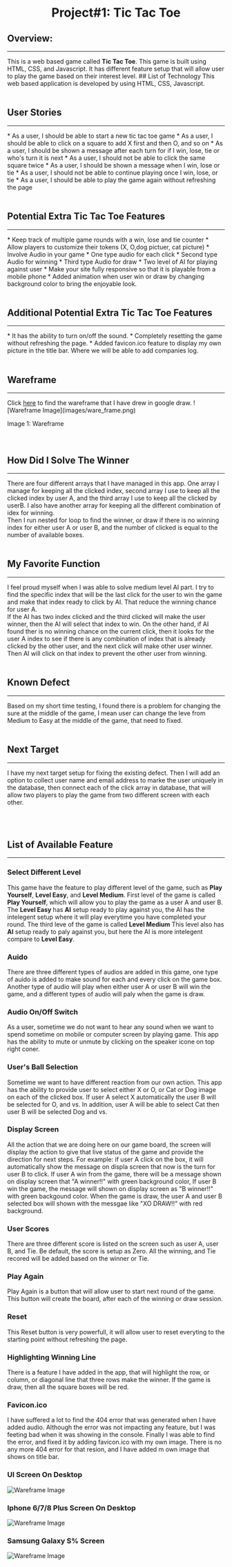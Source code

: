# <center>Project#1: Tic Tac Toe </center>
## Overview: 
<hr>
This is a web based game called <b>Tic Tac Toe</b>. This game is built using HTML, CSS, and Javascript. It has different feature setup that will allow user to play the game based on their interest level.   
## List of Technology
This web based application is developed by using HTML, CSS, Javascript. <br><br>

## User Stories
<hr>
* As a user, I should be able to start a new tic tac toe game
* As a user, I should be able to click on a square to add X first and then O, and so on
* As a user, I should be shown a message after each turn for if I win, lose, tie or who's turn it is next
* As a user, I should not be able to click the same square twice
* As a user, I should be shown a message when I win, lose or tie
* As a user, I should not be able to continue playing once I win, lose, or tie
* As a user, I should be able to play the game again without refreshing the page
<br><br>

## Potential Extra Tic Tac Toe Features
<hr>
 * Keep track of multiple game rounds with a win, lose and tie counter
 * Allow players to customize their tokens (X, O,dog pictuer, cat picture)
 * Involve Audio in your game
    * One type audio for each click
    * Second type Audio for winning
    * Third type Audio for draw
 * Two level of AI for playing against user 
 * Make your site fully responsive so that it is playable from a mobile phone
* Added animation when user win or draw by changing background color to bring the enjoyable look. 
<br><br>

 ## Additional Potential Extra Tic Tac Toe Features
 <hr>
* It has the ability to turn on/off the sound.
* Completely resetting the game without refreshing the page.
* Added favicon.ico feature to display my own picture in the title bar. Where we will be able to add companies log. 
<br><br>

## Wareframe
<hr>
 Click <a href="https://docs.google.com/drawings/d/1smcYsMxWf0JbEK6ZU2w4Gp5cHjETjmAsD5_-7CBTE_k/edit">here</a>
  to find the wareframe that I have drew in google draw. 
  ![Wareframe Image](images/ware_frame.png)
  
  Image 1: Wareframe<br>
<br><br>

## How Did I Solve The Winner
<hr>
There are four different arrays that I have managed in this app. One array I manage for keeping all the clicked index, second array I use to keep all the clicked index by user A, and the third array I use to keep all the clicked by userB. I also have another array for keeping all the different combination of idex for winning.<br>
Then I run nested for loop to find the winner, or draw if there is no winning index for either user A or user B, and the number of clicked is equal to the number of available boxes.  
<br><br>

## My Favorite Function
<hr>
 I feel proud myself when I was able to solve medium level AI part. I try to find the specific index that will be the last click for the user to win the game and make that index ready to click by AI. That reduce the winning chance for user A. 
 <br>If the AI has two index clicked and the third clicked will make the user winner, then the AI will select that index to win. On the other hand, if AI found ther is no winning chance on the current click, then it looks for the user A index to see if there is any combination of index  that is already clicked by the other user, and the next click will make other user winner. Then AI will click on that index to prevent the other user from winning. 
<br><br> 

 ## Known Defect
 <hr>
Based on my short time testing, I found there is a problem for changing the sure at the middle of the game, I mean user can change the leve from Medium to Easy at the middle of the game, that need to fixed. 
 <br><br>

 ## Next Target
<hr>
I have my next target setup for fixing the existing defect. Then I will add an option to collect user name and email address to marke the user uniquely in the database, then connect each of the click array in database, that will allow two players to play the game from two different screen with each other.

 <br><br>
## List of Available Feature
<hr>

### Select Different Level
 This game have the feature to play different level of the game, such as <b>Play Yourself</b>, <b>Level Easy</b>, and <b>Level Medium</b>. First level of the game is called <b>Play Yourself</b>, which will allow you to play the game as a user A and user B. The <b>Level Easy</b> has <b>AI</b> setup ready to play against you, the AI has the intelegent setup where it will play everytime you have completed your round. The third leve of the game is called <b>Level Medium</b> This level also has <b>AI</b> setup ready to paly against you, but here the AI is more intelegent compare to <b>Level Easy</b>. 
 ### Auido
 There are three different types of audios are added in this game, one type of auido is added to make sound for each and every click on the game box. Another type of audio will play when either user A or user B will win the game, and a different types of audio will paly when the game is draw. 
### Audio On/Off Switch
As a user, sometime we do not want to hear any sound when we want to spend sometime on mobile or computer screen by playing game. This app has the ability to mute or unmute by clicking on the speaker icone on top right coner.
### User's Ball Selection
Sometime we want to have different reaction from our own action. This app has the ability to provide user to select either X or O, or Cat or Dog image on each of the clicked box. If user A select X automatically the user B will be selected for O, and vs. In addition, user A will be able to select Cat then user B will be selected Dog and vs. 
### Display Screen
All the action that we are doing here on our game board, the screen will display the action to give that live status of the game and provide the direction for next steps. For example: if user A click on the box, it will automatically show the message on displa screen that now is the turn for user B to click. If user A win from the game, there will be a message shown on display screen that "A winner!!" with green background color, If user B win the game, the message will shown on display screen as "B winner!!" with green backgound color. When the game is draw, the user A and user B selected box will shown with the messgae like "XO DRAW!!" with red background.    
### User Scores 
There are three different score is listed on the screen such as user A, user B, and Tie. Be default, the score is setup as Zero. All the winning, and Tie recored will be added based on the winner or Tie. 
### Play Again
Play Again is a button that will allow user to start next round of the game. This button will create the board, after each of the winning or draw session. 
### Reset
This Reset button is very powerfull, it will allow user to reset everyting to the starting point without refreshing the page.

### Highlighting Winning Line
There is a feature I have added in the app, that will highlight the row, or column, or diagonal line that three rows make the winner. If the game is draw, then all the square boxes will be red. 

### Favicon.ico
I have suffered a lot to find the 404 error that was generated when I have added audio. Although the error was not impacting any feature, but I was feeting bad when it was showing in the console. Finally I was able to find the error, and fixed it by adding favicon.ico with my own image. There is no any more 404 error for that resion, and I have added m own image that shows on title bar.  


### UI Screen On Desktop

![Wareframe Image](images/desktop.png)

### Iphone 6/7/8 Plus Screen On Desktop
![Wareframe Image](images/iphone.png)

### Samsung Galaxy S% Screen
![Wareframe Image](images/galaxys5.png)